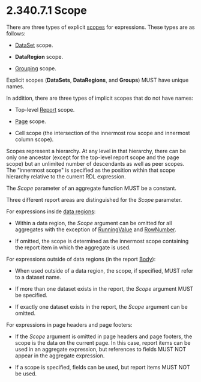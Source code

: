 <html dir="LTR" xmlns:mshelp="http://msdn.microsoft.com/mshelp" xmlns:ddue="http://ddue.schemas.microsoft.com/authoring/2003/5" xmlns:xlink="http://www.w3.org/1999/xlink" xmlns:tool="http://www.microsoft.com/tooltip">
    <head>
        <meta http-equiv="Content-Type" content="text/html; CHARSET=utf-8"></meta>
        <meta name="save" content="history"></meta>
        <title>2.340.7.1 Scope</title>
        <xml>
            <mshelp:toctitle title="2.340.7.1 Scope"></mshelp:toctitle>
            <mshelp:rltitle title="[MS-RDL]: Scope"></mshelp:rltitle>
            <mshelp:keyword index="A" term="d515a708-2f66-45dc-8128-3bfc642e76e5"></mshelp:keyword>
            <mshelp:attr name="DCSext.ContentType" value="open specification"></mshelp:attr>
            <mshelp:attr name="AssetID" value="d515a708-2f66-45dc-8128-3bfc642e76e5"></mshelp:attr>
            <mshelp:attr name="TopicType" value="kbRef"></mshelp:attr>
            <mshelp:attr name="DCSext.Title" value="[MS-RDL]: Scope" />
        </xml>
    </head>
    <body>
        <div id="header">
            <h1 class="heading">2.340.7.1 Scope</h1>
        </div>
        <div id="mainSection">
            <div id="mainBody">
                <div id="allHistory" class="saveHistory"></div>
                <div id="sectionSection0" class="section" name="collapseableSection">
                    

<p>There are three types of explicit <a href="b2482b3f-74ab-4ca8-a9e5-c07955011743.html#gt_128cd76b-eecb-41e6-96f7-f73c2bf9235a">scopes</a> for expressions.
These types are as follows: </p>

<ul><li><p><span><span> 
</span></span><a href="a14782b0-2e2f-4305-83a3-3de3fd750b6a.html">DataSet</a> scope.</p>

</li><li><p><span><span> 
</span></span><b>DataRegion</b> scope.</p>

</li><li><p><span><span> 
</span></span><a href="7d574154-eefe-4fc1-8b78-3a18b9350e87.html">Grouping</a>
scope.</p>

</li></ul><p>Explicit scopes (<b>DataSets</b>, <b>DataRegions</b>, and <b>Groups</b>)
MUST have unique names.</p>

<p>In addition, there are three types of implicit scopes that
do not have names:</p>

<ul><li><p><span><span> 
</span></span>Top-level <a href="6bbaafec-020b-406c-b4e7-5e4318b616cb.html">Report</a>
scope.</p>

</li><li><p><span><span> 
</span></span><a href="b5e525d5-00d6-4e1a-8813-55f327da6b4c.html">Page</a>
scope.</p>

</li><li><p><span><span> 
</span></span>Cell scope (the intersection of the innermost row scope and
innermost column scope).</p>

</li></ul><p>Scopes represent a hierarchy. At any level in that
hierarchy, there can be only one ancestor (except for the top-level report
scope and the page scope) but an unlimited number of descendants as well as
peer scopes. The &quot;innermost scope&quot; is specified as the position
within that scope hierarchy relative to the current RDL expression. </p>

<p>The <i>Scope</i> parameter of an aggregate function MUST be
a constant.</p>

<p>Three different report areas are distinguished for the <i>Scope</i>
parameter.</p>

<p>For expressions inside <a href="b2482b3f-74ab-4ca8-a9e5-c07955011743.html#gt_6abb146e-d02e-45aa-a034-b25b23b0dd48">data regions</a>:</p>

<ul><li><p><span><span> 
</span></span>Within a data region, the <i>Scope</i> argument can be omitted
for all aggregates with the exception of <a href="d87b6538-477f-4292-a3dd-a5774142bec6.html">RunningValue</a> and <a href="5246ac2c-9de7-42a2-9b5a-73484f9fe73b.html">RowNumber</a>.</p>

</li><li><p><span><span> 
</span></span>If omitted, the scope is determined as the innermost scope
containing the report item in which the aggregate is used. </p>

</li></ul><p>For expressions outside of data regions (in the report <a href="6bf4e125-fdfd-4d04-88aa-c4395ba8a252.html">Body</a>):</p>

<ul><li><p><span><span> 
</span></span>When used outside of a data region, the scope, if specified, MUST
refer to a dataset name.</p>

</li><li><p><span><span> 
</span></span>If more than one dataset exists in the report, the <i>Scope</i>
argument MUST be specified.</p>

</li><li><p><span><span> 
</span></span>If exactly one dataset exists in the report, the <i>Scope</i>
argument can be omitted.</p>

</li></ul><p>For expressions in page headers and page footers:</p>

<ul><li><p><span><span> 
</span></span>If the <i>Scope</i> argument is omitted in page headers and page
footers, the scope is the data on the current page. In this case, report items
can be used in an aggregate expression, but references to fields MUST NOT
appear in the aggregate expression.</p>

</li><li><p><span><span> 
</span></span>If a scope is specified, fields can be used, but report items
MUST NOT be used.</p>

</li></ul>
                </div>
            </div>
        </div>
    </body>
</html>